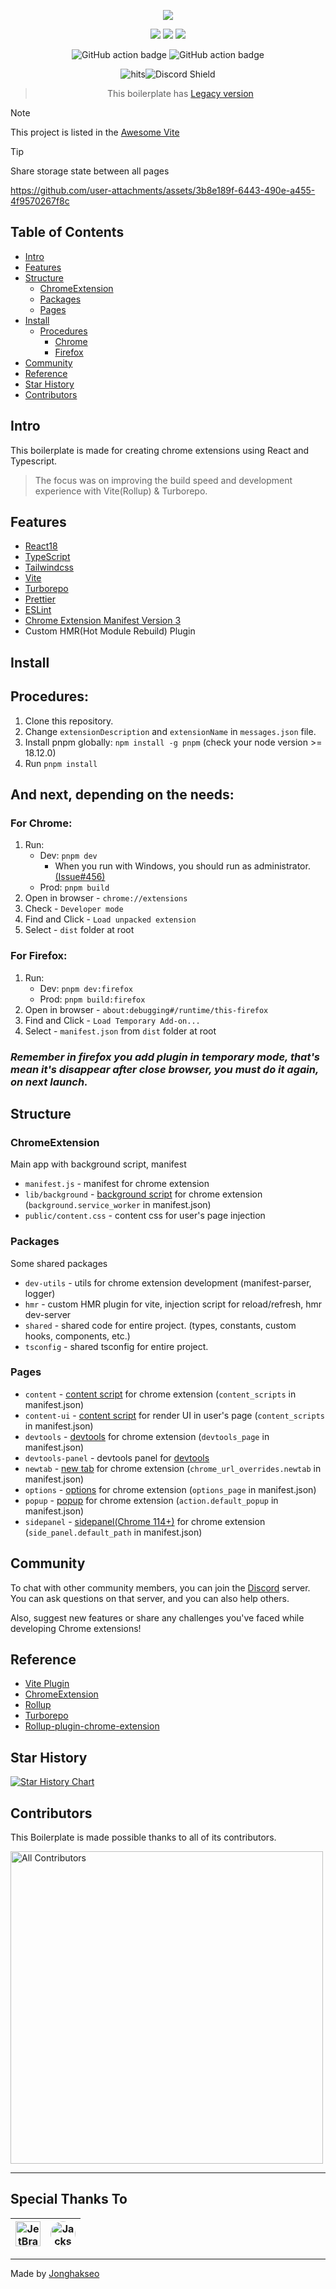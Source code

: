 <div align="center">

![](https://github.com/user-attachments/assets/99cb6303-64e4-4bed-bf3f-35735353e6de)

![](https://img.shields.io/badge/React-61DAFB?style=flat-square&logo=react&logoColor=black)
![](https://img.shields.io/badge/Typescript-3178C6?style=flat-square&logo=typescript&logoColor=white)
![](https://badges.aleen42.com/src/vitejs.svg)

![GitHub action badge](https://github.com/Jonghakseo/chrome-extension-boilerplate-react-vite/actions/workflows/build-zip.yml/badge.svg)
![GitHub action badge](https://github.com/Jonghakseo/chrome-extension-boilerplate-react-vite/actions/workflows/lint.yml/badge.svg)

<img src="https://hits.seeyoufarm.com/api/count/incr/badge.svg?url=https://github.com/Jonghakseo/chrome-extension-boilerplate-react-viteFactions&count_bg=%23#222222&title_bg=%23#454545&title=😀&edge_flat=true" alt="hits"/>![Discord Shield](https://discord.com/api/guilds/1263404974830915637/widget.png)

> This boilerplate
> has [Legacy version](https://github.com/Jonghakseo/chrome-extension-boilerplate-react-vite/tree/legacy)

</div>

> [!NOTE]
> This project is listed in the [Awesome Vite](https://github.com/vitejs/awesome-vite)

> [!TIP]
> Share storage state between all pages
>
> https://github.com/user-attachments/assets/3b8e189f-6443-490e-a455-4f9570267f8c

## Table of Contents

- [Intro](#intro)
- [Features](#features)
- [Structure](#structure)
    - [ChromeExtension](#chrome-extension)
    - [Packages](#packages)
    - [Pages](#pages)
- [Install](#install)
    - [Procedures](#procedures)
        - [Chrome](#chrome)
        - [Firefox](#firefox)
- [Community](#community)
- [Reference](#reference)
- [Star History](#starhistory)
- [Contributors](#contributors)

## Intro <a name="intro"></a>

This boilerplate is made for creating chrome extensions using React and Typescript.
> The focus was on improving the build speed and development experience with Vite(Rollup) & Turborepo.

## Features <a name="features"></a>

- [React18](https://reactjs.org/)
- [TypeScript](https://www.typescriptlang.org/)
- [Tailwindcss](https://tailwindcss.com/)
- [Vite](https://vitejs.dev/)
- [Turborepo](https://turbo.build/repo)
- [Prettier](https://prettier.io/)
- [ESLint](https://eslint.org/)
- [Chrome Extension Manifest Version 3](https://developer.chrome.com/docs/extensions/mv3/intro/)
- Custom HMR(Hot Module Rebuild) Plugin

## Install <a name="install"></a>

## Procedures: <a name="procedures"></a>

1. Clone this repository.
2. Change `extensionDescription` and `extensionName` in `messages.json` file.
3. Install pnpm globally: `npm install -g pnpm` (check your node version >= 18.12.0)
4. Run `pnpm install`

## And next, depending on the needs:

### For Chrome: <a name="chrome"></a>

1. Run:
    - Dev: `pnpm dev`
      - When you run with Windows, you should run as
        administrator. [(Issue#456)](https://github.com/Jonghakseo/chrome-extension-boilerplate-react-vite/issues/456)
    - Prod: `pnpm build`
2. Open in browser - `chrome://extensions`
3. Check - `Developer mode`
4. Find and Click - `Load unpacked extension`
5. Select - `dist` folder at root

### For Firefox: <a name="firefox"></a>

1. Run:
    - Dev: `pnpm dev:firefox`
    - Prod: `pnpm build:firefox`
2. Open in browser - `about:debugging#/runtime/this-firefox`
3. Find and Click - `Load Temporary Add-on...`
4. Select - `manifest.json` from `dist` folder at root

### <i>Remember in firefox you add plugin in temporary mode, that's mean it's disappear after close browser, you must do it again, on next launch.</i>

## Structure <a name="structure"></a>

### ChromeExtension <a name="chrome-extension"></a>

Main app with background script, manifest

- `manifest.js` - manifest for chrome extension
- `lib/background` - [background script](https://developer.chrome.com/docs/extensions/mv3/background_pages/) for chrome
  extension (`background.service_worker` in
  manifest.json)
- `public/content.css` - content css for user's page injection

### Packages <a name="packages"></a>

Some shared packages

- `dev-utils` - utils for chrome extension development (manifest-parser, logger)
- `hmr` - custom HMR plugin for vite, injection script for reload/refresh, hmr dev-server
- `shared` - shared code for entire project. (types, constants, custom hooks, components, etc.)
- `tsconfig` - shared tsconfig for entire project.

### Pages <a name="pages"></a>

- `content` - [content script](https://developer.chrome.com/docs/extensions/mv3/content_scripts/) for chrome
  extension (`content_scripts` in manifest.json)
- `content-ui` - [content script](https://developer.chrome.com/docs/extensions/mv3/content_scripts/) for render UI in
  user's page (`content_scripts` in manifest.json)
- `devtools` - [devtools](https://developer.chrome.com/docs/extensions/mv3/devtools/#creating) for chrome
  extension (`devtools_page` in manifest.json)
- `devtools-panel` - devtools panel for [devtools](pages/devtools/src/index.ts)
- `newtab` - [new tab](https://developer.chrome.com/docs/extensions/mv3/override/) for chrome
  extension (`chrome_url_overrides.newtab` in
  manifest.json)
- `options` - [options](https://developer.chrome.com/docs/extensions/mv3/options/) for chrome extension (`options_page`
  in manifest.json)
- `popup` - [popup](https://developer.chrome.com/docs/extensions/reference/browserAction/) for chrome
  extension (`action.default_popup` in
  manifest.json)
- `sidepanel` - [sidepanel(Chrome 114+)](https://developer.chrome.com/docs/extensions/reference/sidePanel/) for chrome
  extension (`side_panel.default_path` in manifest.json)

## Community <a name="community"></a>

To chat with other community members, you can join the [Discord](https://discord.gg/Nu5Rf8xr) server.
You can ask questions on that server, and you can also help others.

Also, suggest new features or share any challenges you've faced while developing Chrome extensions!

## Reference <a name="reference"></a>

- [Vite Plugin](https://vitejs.dev/guide/api-plugin.html)
- [ChromeExtension](https://developer.chrome.com/docs/extensions/mv3/)
- [Rollup](https://rollupjs.org/guide/en/)
- [Turborepo](https://turbo.build/repo/docs)
- [Rollup-plugin-chrome-extension](https://www.extend-chrome.dev/rollup-plugin)

## Star History <a name="starhistory"></a>

<a href="https://star-history.com/#Jonghakseo/chrome-extension-boilerplate-react-vite&Date">
 <picture>
   <source media="(prefers-color-scheme: dark)" srcset="https://api.star-history.com/svg?repos=Jonghakseo/chrome-extension-boilerplate-react-vite&type=Date&theme=dark" />
   <source media="(prefers-color-scheme: light)" srcset="https://api.star-history.com/svg?repos=Jonghakseo/chrome-extension-boilerplate-react-vite&type=Date" />
   <img alt="Star History Chart" src="https://api.star-history.com/svg?repos=Jonghakseo/chrome-extension-boilerplate-react-vite&type=Date" />
 </picture>
</a>

## Contributors <a name="contributors"></a>

This Boilerplate is made possible thanks to all of its contributors.

<a href="https://github.com/Jonghakseo/chrome-extension-boilerplate-react-vite/graphs/contributors">
  <img width="500px" src="https://contrib.rocks/image?repo=Jonghakseo/chrome-extension-boilerplate-react-vite" alt="All Contributors"/>
</a>

---

## Special Thanks To

| <a href="https://jb.gg/OpenSourceSupport"><img width="40" src="https://resources.jetbrains.com/storage/products/company/brand/logos/jb_beam.png" alt="JetBrains Logo (Main) logo."></a> | <a href="https://www.linkedin.com/in/j-acks0n"><img width="40" style="border-radius:50%" src='https://avatars.githubusercontent.com/u/23139754' alt='Jackson Hong'/></a> |
|-----------------------------------------------------------------------------------------------------------------------------------------------------------------------------------------|--------------------------------------------------------------------------------------------------------------------------------------------------------------------------|

---

Made by [Jonghakseo](https://jonghakseo.github.io/)
